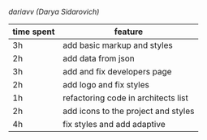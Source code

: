 
*dariavv (Darya Sidarovich)*

| time spent | feature                             |
|------------|-------------------------------------|
| 3h         | add basic markup and styles         |
| 2h         | add data from json                  |
| 3h         | add and fix developers page         |
| 2h         | add logo and fix styles             |
| 1h         | refactoring code in architects list |
| 2h         | add icons to the project and styles |
| 4h         | fix styles and add adaptive         |
